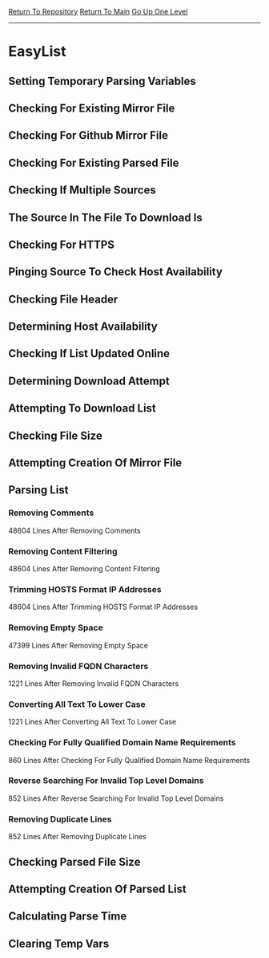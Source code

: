 [Return To Repository](https://github.com/deathbybandaid/piholeparser/)
[Return To Main](https://github.com/deathbybandaid/piholeparser/blob/master/RecentRunLogs/Mainlog.md)
[Go Up One Level](https://github.com/deathbybandaid/piholeparser/blob/master/RecentRunLogs/TopLevelScripts/30-Processing-External-Blacklists.md)
____________________________________
# EasyList
## Setting Temporary Parsing Variables
## Checking For Existing Mirror File
## Checking For Github Mirror File
## Checking For Existing Parsed File
## Checking If Multiple Sources
## The Source In The File To Download Is
## Checking For HTTPS
## Pinging Source To Check Host Availability
## Checking File Header
## Determining Host Availability
## Checking If List Updated Online
## Determining Download Attempt
## Attempting To Download List
## Checking File Size
## Attempting Creation Of Mirror File
## Parsing List
### Removing Comments
48604 Lines After Removing Comments
### Removing Content Filtering
48604 Lines After Removing Content Filtering
### Trimming HOSTS Format IP Addresses
48604 Lines After Trimming HOSTS Format IP Addresses
### Removing Empty Space
47399 Lines After Removing Empty Space
### Removing Invalid FQDN Characters
1221 Lines After Removing Invalid FQDN Characters
### Converting All Text To Lower Case
1221 Lines After Converting All Text To Lower Case
### Checking For Fully Qualified Domain Name Requirements
860 Lines After Checking For Fully Qualified Domain Name Requirements
### Reverse Searching For Invalid Top Level Domains
852 Lines After Reverse Searching For Invalid Top Level Domains
### Removing Duplicate Lines
852 Lines After Removing Duplicate Lines
## Checking Parsed File Size
## Attempting Creation Of Parsed List
## Calculating Parse Time
## Clearing Temp Vars
